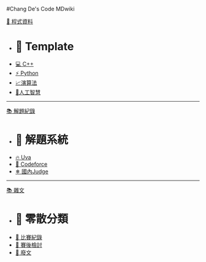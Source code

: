 #Chang De's Code MDwiki

[📖  程式資料]()

  - # 📣 Template 
  - [💻 C++](#!Ctemplate.md)
  - [⚡ Python](#!Pytemplate.md)
  - [📈演算法](#!algorithm.md)
  - [🤖人工智慧](#!mdwiki/mdwiki.html.md)

---

[📚  解題紀錄]()

  - # 📣 解題系統 
  - [🔥 Uva](#!Uva.md)
  - [🌲 Codeforce](#!Codeforce.md)
  - [❄ 國內Judge](#!Judge.md)

---

[📚  雜文]()

  - # 📣 零散分類 
  - [🦕 比賽紀錄](#!Record.md)
  - [🦔 賽後檢討](#!Think.md)
  - [🌊 廢文](#!Talk.md)